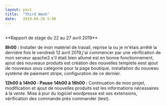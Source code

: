 ```yaml
---
layout: post
title:  "Third Week"
date:   2019-04-26 5:00
---
```

<br/>
**Rapport de stage du 22 au 27 avril 2019**

**8h00 :**
Installer de mon matériel de travail, reprise la ou je m'étais arrêté la dernière fois le vendredi 12 avril 2019,j'ai commencer par une vérification de mon serveur apache2 s'il était bien allumé est en bonne fonctionnement, ajout des nouveaux produits est création des nouvelles templete eest ajout de nouveaux sous catégorie pour la page boutique,  installation du nouveau système de paiement stripe, configuration de ce dernier.

**12h00 à 14h00 : Pause** 
**14h00 à 16h00 :**
Continuation de mon projet, modification et ajout de nouvelles produits est les informations nécessaires à la vente. Mise à jour du logiciel wordpresse est ses extensions, vérification des commande près commander (test).
<br/>
